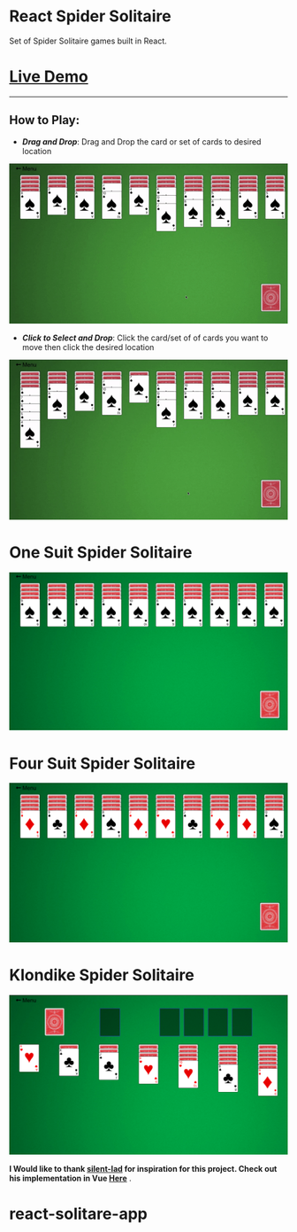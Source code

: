 # **React Spider Solitaire**

Set of Spider Solitaire games built in React.

# [Live Demo](https://react-solitaire-57967.web.app/)

---

## How to Play:

- **_Drag and Drop_**: Drag and Drop the card or set of cards to desired location

![Drag and Drop"](https://raw.githubusercontent.com/ashish0910/React-Solitaire/main/public/drag%20and%20drop.gif "Drag and Drop")

- **_Click to Select and Drop_**: Click the card/set of of cards you want to move then click the desired location

![Drag and Drop"](https://raw.githubusercontent.com/ashish0910/React-Solitaire/main/public/click.gif "Click to Select and Drop")

# One Suit Spider Solitaire

![One Suit](https://raw.githubusercontent.com/ashish0910/React-Solitaire/main/src/assets/one-suite.png "One Suit")

# Four Suit Spider Solitaire

![Four Suit](https://raw.githubusercontent.com/ashish0910/React-Solitaire/main/src/assets/four-suite.png "Four Suit")

# Klondike Spider Solitaire

![Klondike](https://raw.githubusercontent.com/ashish0910/React-Solitaire/main/src/assets/klondike.png "Klondike")

**I Would like to thank [silent-lad](https://github.com/silent-lad) for inspiration for this project. Check out his implementation in Vue [Here](https://github.com/silent-lad/VueSolitaire)** .
# react-solitare-app
